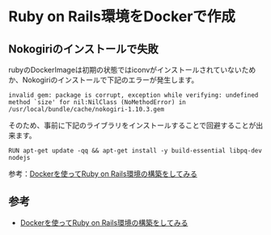 # Ruby on Rails環境をDockerで作成


## Nokogiriのインストールで失敗

rubyのDockerImageは初期の状態ではiconvがインストールされていないためか、Nokogiriのインストールで下記のエラーが発生します。

```
invalid gem: package is corrupt, exception while verifying: undefined method `size' for nil:NilClass (NoMethodError) in /usr/local/bundle/cache/nokogiri-1.10.3.gem
```

そのため、事前に下記のライブラリをインストールすることで回避することが出来ます。
```
RUN apt-get update -qq && apt-get install -y build-essential libpq-dev nodejs
```

参考：[Dockerを使ってRuby on Rails環境の構築をしてみる](https://qiita.com/me-654393/items/d11b871ce8d76e153b21)

## 参考
- [Dockerを使ってRuby on Rails環境の構築をしてみる](https://qiita.com/me-654393/items/d11b871ce8d76e153b21)